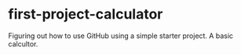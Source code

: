 # first-project-calculator
Figuring out how to use GitHub using a simple starter project.
A basic calcultor.
